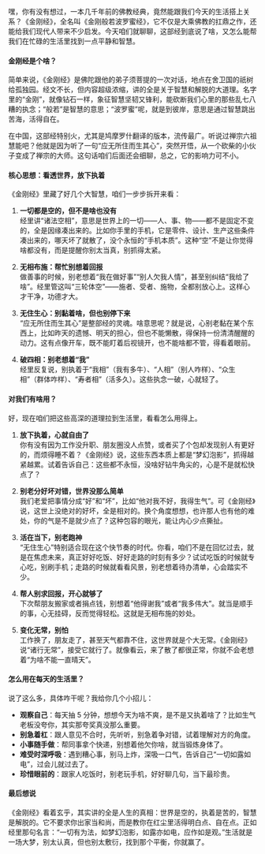嘿，你有没有想过，一本几千年前的佛教经典，竟然能跟我们今天的生活搭上关系？《金刚经》，全名叫《金刚般若波罗蜜经》，它不仅是大乘佛教的扛鼎之作，还能给我们现代人带来不少启发。今天咱们就聊聊，这部经到底说了啥，又怎么能帮我们在忙碌的生活里找到一点平静和智慧。

#### 金刚经是个啥？

简单来说，《金刚经》是佛陀跟他的弟子须菩提的一次对话，地点在舍卫国的祇树给孤独园。经文不长，但内容超级浓缩，讲的全是关于智慧和解脱的大道理。名字里的“金刚”，就像钻石一样，象征智慧坚韧又锋利，能砍断我们心里的那些乱七八糟的执念；“般若”是智慧的意思；“波罗蜜”呢，就是到彼岸，意思是通过智慧跳出苦海，活得自在。

在中国，这部经特别火，尤其是鸠摩罗什翻译的版本，流传最广。听说过禅宗六祖慧能吧？他就是因为听了一句“应无所住而生其心”，突然开悟，从一个砍柴的小伙子变成了禅宗的大师。这句话咱们后面还会细聊，总之，它的影响力可不小。



#### 核心思想：看透世界，放下执着

《金刚经》里藏了好几个大智慧，咱们一步步拆开来看：

1. **一切都是空的，但不是啥也没有**  
   经里讲“诸法空相”，意思是世界上的一切——人、事、物——都不是固定不变的，全是因缘凑出来的。比如你手里的手机，它是零件、设计、生产这些条件凑出来的，哪天坏了就散了，没个永恒的“手机本质”。这种“空”不是让你觉得啥都没有，而是提醒你别太当真，别抓得太紧。

2. **无相布施：帮忙别想着回报**  
   做善事的时候，别老想着“我在做好事”“别人欠我人情”，甚至别纠结“我给了啥”。经里管这叫“三轮体空”——施者、受者、施物，全都别放心上。这样心才干净，功德才大。

3. **无住生心：别黏着啥，但也别停下来**  
   “应无所住而生其心”是整部经的灵魂。啥意思呢？就是说，心别老黏在某个东西上，比如昨天的遗憾、明天的担心，但也不能懒散，得保持一份清清醒醒的动力。这有点像开车，既不能盯着后视镜开，也不能啥都不管，得看着眼前。

4. **破四相：别老想着“我”**  
   经里反复说，别执着于“我相”（我有多牛）、“人相”（别人咋样）、“众生相”（群体咋样）、“寿者相”（活多久）。这些执念一破，心就轻了。



#### 对我们有啥用？

好，现在咱们把这些高深的道理拉到生活里，看看怎么用得上。

1. **放下执着，心就自由了**  
   你有没有因为工作没升职、朋友圈没人点赞，或者买了个包却发现别人有更好的，而烦得睡不着？《金刚经》说，这些东西本质上都是“梦幻泡影”，抓得越紧越累。试着告诉自己：这些都不永恒，没啥好钻牛角尖的，心是不是就松快点了？

2. **别老分好坏对错，世界没那么简单**  
   我们老爱把事情分成“好”和“坏”，比如“他对我不好，我得生气”。可《金刚经》说，这世上没绝对的好坏，全是相对的。换个角度想想，也许那人也有他的难处，你的气是不是就少点了？这种包容的眼光，能让内心少点撕扯。

3. **活在当下，别老跑神**  
   “无住生心”特别适合现在这个快节奏的时代。你看，咱们不是在回忆过去，就是在焦虑未来，真正好好吃饭、好好走路的时刻有多少？试试吃饭的时候就专心吃，别刷手机；走路的时候就看看风景，别老想着待办清单，心会踏实不少。

4. **帮人别求回报，开心就够了**  
   下次帮朋友搬家或者捐点钱，别想着“他得谢我”或者“我多伟大”。就当是顺手的事，心无挂碍，反而觉得轻松。这就是无相布施的妙处。

5. **变化无常，别怕**  
   工作换了，朋友走了，甚至天气都靠不住，这世界就是个大无常。《金刚经》说“诸行无常”，接受它就行了。就像看云，来了散了都很正常，你就不会老想着“为啥不能一直晴天”。



#### 怎么用在每天的生活里？

说了这么多，具体咋干呢？我给你几个小招儿：

- **观察自己**：每天抽 5 分钟，想想今天为啥不爽，是不是又执着啥了？比如生气老板没夸你，其实那夸奖真没那么重要。
- **别急着杠**：跟人意见不合时，先听听，别急着争对错，试着理解对方的角度。
- **小事随手做**：帮同事拿个快递，别想着他欠你啥，就当锻炼身体了。
- **难受时深呼吸**：遇到糟心事，别马上炸，深吸一口气，告诉自己“一切如露如电”，过会儿就过去了。
- **珍惜眼前的**：跟家人吃饭时，别老玩手机，好好聊几句，当下最珍贵。



#### 最后想说

《金刚经》看着玄乎，其实讲的全是人生的真相：世界是空的，执着是苦的，智慧是解脱的。它不要求你出家当和尚，而是教你在红尘里活得明白点、自在点。正如经里那句名言：“一切有为法，如梦幻泡影，如露亦如电，应作如是观。”生活就是一场大梦，别太认真，但也别太敷衍，找到那个平衡，你就赢了。
